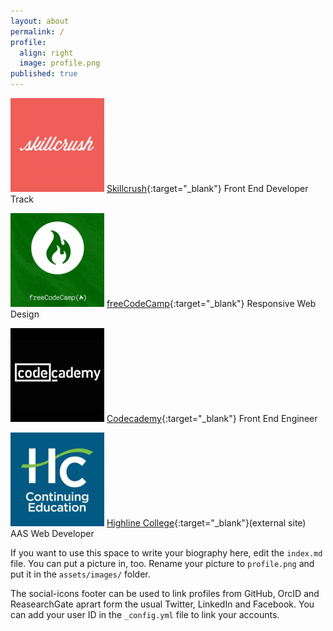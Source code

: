 ```yaml
---
layout: about
permalink: /
profile:
  align: right
  image: profile.png
published: true
---
```


![Skillcrush Logo](assets/images/logo-skillcrush.png)
[Skillcrush](https://tiffin-filion.github.io/skillcrush){:target="_blank"} Front End Developer Track

![freeCodeCamp Logo](assets/images/logo-fcc.png)
[freeCodeCamp](https://tiffin-filion.github.io/freecodecamp){:target="_blank"} Responsive Web Design

![Codecademy Logo](assets/images/logo-codecademy.png)
[Codecademy](https://tiffin-filion.github.io/codecademy){:target="_blank"} Front End Engineer

![Highline Logo](assets/images/logo-highline.png)
[Highline College](http://chelan.highline.edu~tiffin-filion){:target="_blank"}(external site) AAS Web Developer

If you want to use this space to write your biography here, edit the `index.md` file. You can put a picture in, too. Rename your picture to `profile.png` and put it in the `assets/images/` folder.

The social-icons footer can be used to link profiles from GitHub, OrcID and ReasearchGate aprart form the usual Twitter, LinkedIn and Facebook. You can add your user ID in the `_config.yml` file to link your accounts.
